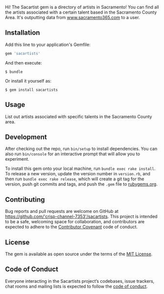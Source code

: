 Hi! The Sacartist gem is a directory of artists in Sacramento! You can find all the artists associated with a certain talent based in the Sacramento County Area. It's outputting data from www.sacramento365.com to a user.

## Installation

Add this line to your application's Gemfile:

```ruby
gem 'sacartists'
```

And then execute:

    $ bundle

Or install it yourself as:

    $ gem install sacartists

## Usage

List out artists associated with specific talents in the Sacramento County area.

## Development

After checking out the repo, run `bin/setup` to install dependencies. You can also run `bin/console` for an interactive prompt that will allow you to experiment.

To install this gem onto your local machine, run `bundle exec rake install`. To release a new version, update the version number in `version.rb`, and then run `bundle exec rake release`, which will create a git tag for the version, push git commits and tags, and push the `.gem` file to [rubygems.org](https://rubygems.org).

## Contributing

Bug reports and pull requests are welcome on GitHub at https://github.com/'crisp-channel-7353'/sacartists. This project is intended to be a safe, welcoming space for collaboration, and contributors are expected to adhere to the [Contributor Covenant](http://contributor-covenant.org) code of conduct.

## License

The gem is available as open source under the terms of the [MIT License](https://opensource.org/licenses/MIT).

## Code of Conduct

Everyone interacting in the Sacartists project’s codebases, issue trackers, chat rooms and mailing lists is expected to follow the [code of conduct](https://github.com/'crisp-channel-7353'/sacartists/blob/master/CODE_OF_CONDUCT.md).
